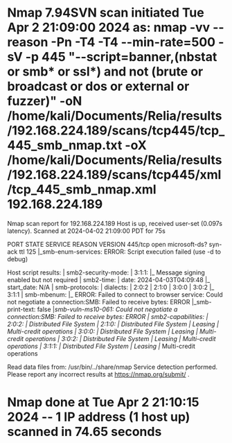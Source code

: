 # Nmap 7.94SVN scan initiated Tue Apr  2 21:09:00 2024 as: nmap -vv --reason -Pn -T4 -T4 --min-rate=500 -sV -p 445 "--script=banner,(nbstat or smb* or ssl*) and not (brute or broadcast or dos or external or fuzzer)" -oN /home/kali/Documents/Relia/results/192.168.224.189/scans/tcp445/tcp_445_smb_nmap.txt -oX /home/kali/Documents/Relia/results/192.168.224.189/scans/tcp445/xml/tcp_445_smb_nmap.xml 192.168.224.189
Nmap scan report for 192.168.224.189
Host is up, received user-set (0.097s latency).
Scanned at 2024-04-02 21:09:00 PDT for 75s

PORT    STATE SERVICE       REASON          VERSION
445/tcp open  microsoft-ds? syn-ack ttl 125
|_smb-enum-services: ERROR: Script execution failed (use -d to debug)

Host script results:
| smb2-security-mode: 
|   3:1:1: 
|_    Message signing enabled but not required
| smb2-time: 
|   date: 2024-04-03T04:09:48
|_  start_date: N/A
| smb-protocols: 
|   dialects: 
|     2:0:2
|     2:1:0
|     3:0:0
|     3:0:2
|_    3:1:1
| smb-mbenum: 
|_  ERROR: Failed to connect to browser service: Could not negotiate a connection:SMB: Failed to receive bytes: ERROR
|_smb-print-text: false
|_smb-vuln-ms10-061: Could not negotiate a connection:SMB: Failed to receive bytes: ERROR
| smb2-capabilities: 
|   2:0:2: 
|     Distributed File System
|   2:1:0: 
|     Distributed File System
|     Leasing
|     Multi-credit operations
|   3:0:0: 
|     Distributed File System
|     Leasing
|     Multi-credit operations
|   3:0:2: 
|     Distributed File System
|     Leasing
|     Multi-credit operations
|   3:1:1: 
|     Distributed File System
|     Leasing
|_    Multi-credit operations

Read data files from: /usr/bin/../share/nmap
Service detection performed. Please report any incorrect results at https://nmap.org/submit/ .
# Nmap done at Tue Apr  2 21:10:15 2024 -- 1 IP address (1 host up) scanned in 74.65 seconds
